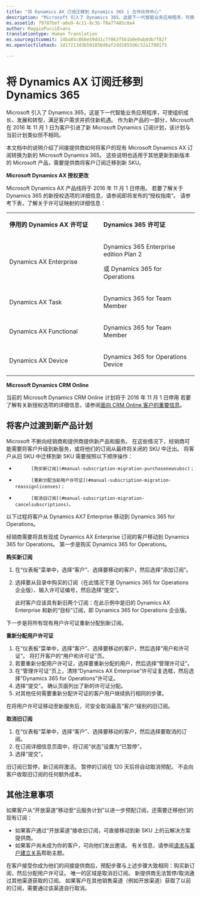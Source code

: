 ```yaml
---
title: "将 Dynamics AX 订阅迁移到 Dynamics 365 | 合作伙伴中心"
description: "Microsoft 引入了 Dynamics 365，这是下一代智能业务应用程序，可使组织成长、发展和转型，满足客户需求并抓住新机遇。"
ms.assetid: 79787bef-a6e9-4c11-8c3b-f0a77485c0a4
author: MaggiePucciEvans
translationtype: Human Translation
ms.sourcegitcommit: 14ba85c868e59dd1c77063f5b1b0e9ab8db7f82f
ms.openlocfilehash: 1d17213d3b591056d6af2dd1855d6c52a17801f5

---
```


# 将 Dynamics AX 订阅迁移到 Dynamics 365


Microsoft 引入了 Dynamics 365，这是下一代智能业务应用程序，可使组织成长、发展和转型，满足客户需求并抓住新机遇。 作为新产品的一部分，Microsoft 在 2016 年 11 月 1 日为客户引进了新 Microsoft Dynamics 订阅计划，该计划与当前计划类似但不相同。

本文档中的说明介绍了间接提供商如何将客户的现有 Microsoft Dynamics AX 订阅转换为新的 Microsoft Dynamics 365。 这些说明也适用于其他更新到新版本的 Microsoft 产品，需要提供商将客户订阅迁移到新 SKU。

**Microsoft Dynamics AX 授权更改**

Microsoft Dynamics AX 产品线将于 2016 年 11 月 1 日停用。 若要了解关于 Dynamics 365 的新授权选项的详细信息，请参阅即将发布的“授权指南”。 请参考下表，了解关于许可证映射的详细信息：

<table>
<colgroup>
<col width="50%" />
<col width="50%" />
</colgroup>
<tbody>
<tr class="odd">
<td><p><strong>停用的 Dynamics AX 许可证</strong></p></td>
<td><p><strong>Dynamics 365 许可证</strong></p></td>
</tr>
<tr class="even">
<td><p>Dynamics AX Enterprise</p></td>
<td><p>Dynamics 365 Enterprise edition Plan 2</p>
<p>或 Dynamics 365 for Operations</p></td>
</tr>
<tr class="odd">
<td><p>Dynamics AX Task</p></td>
<td><p>Dynamics 365 for Team Member</p></td>
</tr>
<tr class="even">
<td><p>Dynamics AX Functional</p></td>
<td><p>Dynamics 365 for Team Member</p></td>
</tr>
<tr class="odd">
<td><p>Dynamics AX Device</p></td>
<td><p>Dynamics 365 for Operations Device</p></td>
</tr>
</tbody>
</table>

 

**Microsoft Dynamics CRM Online**

当前的 Microsoft Dynamics CRM Online 计划将于 2016 年 11 月 1 日停用 若要了解有关新授权选项的详细信息，请参阅[面向 CRM Online 客户的重要信息](https://go.microsoft.com/fwlink/?linkid=831667)。

## 将客户过渡到新产品计划


Microsoft 不断向经销商和提供商提供新产品和服务。 在这些情况下，经销商可能需要将客户升级到新服务，或将他们的订阅从最终将关闭的 SKU 中迁出。 将客户从旧 SKU 中迁移到新 SKU 需要按照以下顺序操作：

-   
            [购买新订阅](#manual-subscription-migration-purchasenewsubsc)；
-   
            [重新分配当前用户许可证](#manual-subscription-migration-reassignlicenses)；
-   
            [取消旧订阅](#manual-subscription-migration-cancelsubscriptions)。

以下过程将客户从 Dynamics AX7 Enterprise 移动到 Dynamics 365 for Operations。

<a href="" id="purchasenewsubsc"></a>
经销商需要将具有现成 Dynamics AX Enterprise 订阅的客户移动到 Dynamics 365 for Operations。 第一步是购买 Dynamics 365 for Operations。

**购买新订阅**

1.  在“仪表板”菜单中，选择“客户”、选择要移动的客户，然后选择“添加订阅”。
2.  选择要从目录中购买的订阅（在此情况下是 Dynamics 365 for Operations 企业版）、输入许可证编号，然后选择“提交”。

    此时客户应该具有新旧两个订阅：在此示例中是旧的 Dynamics AX Enterprise 和新的“目标”订阅，即 Dynamics 365 for Operations 企业版。

<a href="" id="reassignlicenses"></a>
下一步是将所有现有用户许可证重新分配到新订阅。

**重新分配用户许可证**

1.  在“仪表板”菜单中，选择“客户”、选择要移动的客户，然后选择“用户和许可证”。 将打开客户的“用户和许可证”页。
2.  若要重新分配用户许可证，选择要重新分配的用户，然后选择“管理许可证”。
3.  在“管理许可证”页上，清除“Dynamics AX Enterprise”许可证复选框，然后选择“Dynamics 365 for Operations”许可证。
4.  选择“提交”。 确认页面列出了新的许可证分配。
5.  对其他任何需要重新分配许可证的客户用户继续执行相同的步骤。

<a href="" id="cancelsubscriptions"></a>
在将用户许可证移动至新服务后，可安全取消最高“客户”级别的旧订阅。

**取消旧订阅**

1.  在“仪表板”菜单中，选择“客户”、选择要移动的客户，然后选择要取消的订阅。
2.  在订阅详细信息页面中，将订阅“状态”设置为“已暂停”。
3.  选择“提交”。

旧订阅已暂停，新订阅将激活。 暂停的订阅在 120 天后将自动取消预配。 不会向客户收取旧订阅的任何额外成本。

## 其他注意事项


如果客户从“开放渠道”移动至“云服务计划”以进一步预配订阅，还需要迁移他们的现有订阅：

-   如果客户通过“开放渠道”接收旧订阅，可直接移动到新 SKU 上的云解决方案提供商。
-   如果客户尚未成为你的客户，可向他们发出邀请。 有关信息，请参阅[请求与客户建立关系](https://msdn.microsoft.com/en-us/library/partnercenter/mt750320.aspx)帮助主题。

在客户接受你成为他们的间接提供商后，预配步骤与上述步骤大致相同：购买新订阅，然后分配用户许可证。 唯一的区域是取消旧订阅。 新提供商无法暂停/取消通过其他渠道获取的订阅。 如果客户在其他销售渠道（例如开放渠道）获取了以前的订阅，需要通过该渠道自行取消。

 

 






<!--HONumber=Nov16_HO3-->


